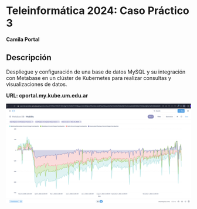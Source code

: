 # Teleinformática 2024: Caso Práctico 3  
**Camila Portal**

## Descripción

Despliegue y configuración de una base de datos MySQL y su integración con Metabase en un clúster de Kubernetes para realizar consultas y visualizaciones de datos.

**URL: cportal.my.kube.um.edu.ar** 

![Grafico](/caso3/grafico-c3.png)
